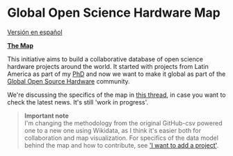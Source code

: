 # Global Open Science Hardware Map

[Versión en español](leer.md)

[**The Map**](http://tinyurl.com/y5d6hqb3) 

This initiative aims to build a collaborative database of open science hardware projects around the world. It started with projects from Latin America as part of my [PhD](https://thessaly.github.io/phd/) and now we want to make it global as part of the [Global Open Source Hardware](https://openhardware.science) community. 

We're discussing the specifics of the map in [this thread](https://forum.openhardware.science/t/map-cadastre-list-of-open-science-hardware-initiatives-in-chile-latam/835/3), in case you want to check the latest news. It's still 'work in progress'.

>**Important note**    
> I'm changing the methodology from the original GitHub-csv powered one to a new one using Wikidata, as I think it's easier both for collaboration and map visualization. For specifics of the data model behind the map and how to contribute, see ['I want to add a project'](CONTRIBUTING.md).




